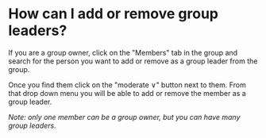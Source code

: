 # How can I add or remove group leaders?

If you are a group owner, click on the "Members" tab in the group and search for the person you want to add or remove as a group leader from the group.

Once you find them click on the "moderate &or;" button next to them. From that drop down menu you will be able to add or remove the member as a group leader.

*Note: only one member can be a group owner, but you can have many group leaders.*
